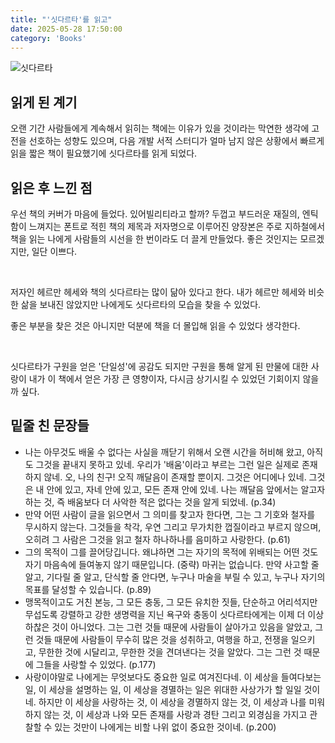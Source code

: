 ```yaml
---
title: "'싯다르타'를 읽고"
date: 2025-05-28 17:50:00
category: 'Books'
---
```


![싯다르타](https://github.com/user-attachments/assets/5ad4042f-1a3e-4bca-b2a4-1c9f8d2d0c74)

## 읽게 된 계기

오랜 기간 사람들에게 계속해서 읽히는 책에는 이유가 있을 것이라는 막연한 생각에 고전을 선호하는 성향도 있으며, 다음 개발 서적 스터디가 얼마 남지 않은 상황에서 빠르게 읽을 짧은 책이 필요했기에 싯다르타를 읽게 되었다.

## 읽은 후 느낀 점

우선 책의 커버가 마음에 들었다. 있어빌리티라고 할까? 두껍고 부드러운 재질의, 엔틱함이 느껴지는 폰트로 적힌 책의 제목과 저자명으로 이루어진 양장본은 주로 지하철에서 책을 읽는 나에게 사람들의 시선을 한 번이라도 더 끌게 만들었다. 좋은 것인지는 모르겠지만, 일단 이쁘다.

<br />

저자인 헤르만 헤세와 책의 싯다르타는 많이 닮아 있다고 한다. 내가 헤르만 헤세와 비슷한 삶을 보내진 않았지만 나에게도 싯다르타의 모습을 찾을 수 있었다.

좋은 부분을 찾은 것은 아니지만 덕분에 책을 더 몰입해 읽을 수 있었다 생각한다.

<br />

싯다르타가 구원을 얻은 '단일성'에 공감도 되지만 구원을 통해 알게 된 만물에 대한 사랑이 내가 이 책에서 얻은 가장 큰 영향이자, 다시금 상기시킬 수 있었던 기회이지 않을까 싶다.

## 밑줄 친 문장들

* 나는 아무것도 배울 수 없다는 사실을 깨닫기 위해서 오랜 시간을 허비해 왔고, 아직도 그것을 끝내지 못하고 있네. 우리가 '배움'이라고 부르는 그런 일은 실제로 존재하지 않네. 오, 나의 친구! 오직 깨달음이 존재할 뿐이지. 그것은 어디에나 있네. 그것은 내 안에 있고, 자네 안에 있고, 모든 존재 안에 있네. 나는 깨달음 앞에서는 알고자 하는 것, 즉 배움보다 더 사악한 적은 없다는 것을 알게 되었네. (p.34)
* 만약 어떤 사람이 글을 읽으면서 그 의미를 찾고자 한다면, 그는 그 기호와 철자를 무시하지 않는다. 그것들을 착각, 우연 그리고 무가치한 껍질이라고 부르지 않으며, 오히려 그 사람은 그것을 읽고 철자 하나하나를 음미하고 사랑한다. (p.61)
* 그의 목적이 그를 끌어당깁니다. 왜냐하면 그는 자기의 목적에 위배되는 어떤 것도 자기 마음속에 들여놓지 않기 때문입니다. (중략) 마귀는 없습니다. 만약 사고할 줄 알고, 기다릴 줄 알고, 단식할 줄 안다면, 누구나 마술을 부릴 수 있고, 누구나 자기의 목표를 달성할 수 있습니다. (p.89)
* 맹목적이고도 거친 본능, 그 모든 충동, 그 모든 유치한 짓들, 단순하고 어리석지만 무섭도록 강렬하고 강한 생명력을 지닌 욕구와 충동이 싯다르타에게는 이제 더 이상 하찮은 것이 아니었다. 그는 그런 것들 때문에 사람들이 살아가고 있음을 알았고, 그런 것들 때문에 사람들이 무수히 많은 것을 성취하고, 여행을 하고, 전쟁을 일으키고, 무한한 것에 시달리고, 무한한 것을 견뎌낸다는 것을 알았다. 그는 그런 것 때문에 그들을 사랑할 수 있었다. (p.177)
* 사랑이야말로 나에게는 무엇보다도 중요한 일로 여겨진다네. 이 세상을 들여다보는 일, 이 세상을 설명하는 일, 이 세상을 경멸하는 일은 위대한 사상가가 할 일일 것이네. 하지만 이 세상을 사랑하는 것, 이 세상을 경멸하지 않는 것, 이 세상과 나를 미워하지 않는 것, 이 세상과 나와 모든 존재를 사랑과 경탄 그리고 외경심을 가지고 관찰할 수 있는 것만이 나에게는 비할 나위 없이 중요한 것이네. (p.200)
